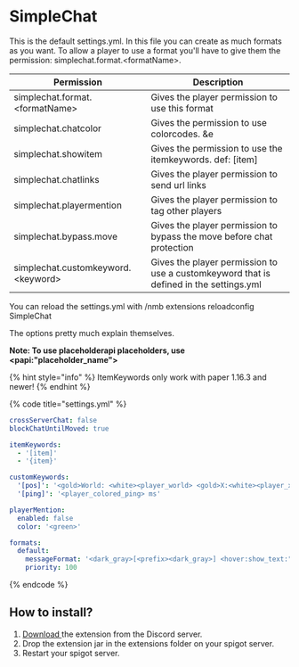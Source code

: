 # SimpleChat

This is the default settings.yml. In this file you can create as much formats as you want. To allow a player to use a format you'll have to give them the permission: simplechat.format.\<formatName>.

| Permission                          | Description                                                                            |
| ----------------------------------- | -------------------------------------------------------------------------------------- |
| simplechat.format.\<formatName>     | Gives the player permission to use this format                                         |
| simplechat.chatcolor                | Gives the permission to use colorcodes. \&e                                            |
| simplechat.showitem                 | Gives the permission to use the itemkeywords. def: \[item]                             |
| simplechat.chatlinks                | Gives the player permission to send url links                                          |
| simplechat.playermention            | Gives the player permission to tag other players                                       |
| simplechat.bypass.move              | Gives the player permission to bypass the move before chat protection                  |
| simplechat.customkeyword.\<keyword> | Gives the player permission to use a customkeyword that is defined in the settings.yml |

You can reload the settings.yml with /nmb extensions reloadconfig SimpleChat

The options pretty much explain themselves.

**Note: To use placeholderapi placeholders, use \<papi:"placeholder\_name">**

{% hint style="info" %}
ItemKeywords only work with paper 1.16.3 and newer!
{% endhint %}

{% code title="settings.yml" %}
```yaml
crossServerChat: false
blockChatUntilMoved: true

itemKeywords:
  - '[item]'
  - '{item}'

customKeywords:
  '[pos]': '<gold>World: <white><player_world> <gold>X:<white><player_x> <gold>Y:<white><player_y> <gold>Z:<white><player_z>'
  '[ping]': '<player_colored_ping> ms'

playerMention:
  enabled: false
  color: '<green>'

formats:
  default:
    messageFormat: '<dark_gray>[<prefix><dark_gray>] <hover:show_text:"<red><yellow>Example tooltip"><yellow><username></hover> <dark_gray>» <gray><message>'
    priority: 100
```
{% endcode %}

## How to install?

1. [Download ](https://discordapp.com/channels/222070253172031500/564936267037540353/790638738828558356)the extension from the Discord server.
2. Drop the extension jar in the extensions folder on your spigot server.
3. Restart your spigot server.


